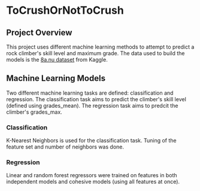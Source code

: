 # ToCrushOrNotToCrush
## Project Overview
This project uses different machine learning methods to attempt to predict a rock climber's skill level and maximum grade. The data used to build the models is the [8a.nu dataset](https://www.kaggle.com/datasets/jordizar/climb-dataset) from Kaggle.

## Machine Learning Models
Two different machine learning tasks are defined: classification and regression. The classification task aims to predict the climber's skill level (defined using grades_mean). The regression task aims to predcit the climber's grades_max. 

### Classification
K-Nearest Neighbors is used for the classification task. Tuning of the feature set and number of neighbors was done.

### Regression
Linear and random forest regressors were trained on features in both independent models and cohesive models (using all features at once).
